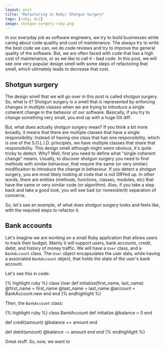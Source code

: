```yaml
---
layout: post
title: "Refactoring in Ruby: Shotgun Surgery"
tags: [ruby, dci]
image: shotgun-surgery-ruby.png
---
```


In our everyday job as software engineers, we try to build businesses while 
caring about code quaility and cost of maintenance. The always try to write the
best code we can, we do code reviews and try to improve the general quality of
the software. But, we are often faced with code that has a high cost of
maintenance, or as we like to call it - bad code. In this post, we will see one
very popular design smell with some steps of refactoring that smell, which
ultimately leads to decrease that cost.

## Shotgun surgery

The design smell that we will go over in this post is called shotgun surgery. 
So, what is it? Shotgun surgery is a smell that is represented by enforcing 
changes in multiple classes when we are trying to introduce a single coherent 
change in the behavior of our software. Basically, if you try to change 
something very small, you end up with a huge Git diff.

But, what does actually shotgun surgery mean? If you think a bit more broadly,
it means that there are multiple classes that have a single responsibility. 
Instead of having one class that has one responsibility, which is one of the
S.O.L.I.D. principles, we have multiple classes that share that responsibility.
This design smell although might seem obvious, it's quite tricky to detect. Why?
Well, first you need to define what "single coherent change" means. Usually,
to discover shotgun surgery you need to find methods with similar behaviour, that
require the same (or very similar) modificaiton to introduce the change in
behaviour. If you detect a shotgun surgery, you are most likely looking at code
that is not DRYed up. In other words, there are entities (methods, functions,
classes, modules, etc) that have the same or very similar code (or algorithm).
Also, if you take a step back and take a good look, you will see bad (or 
nonexistent) separation of concerns.

So, let's see an example, of what does shotgun surgery looks and feels like, with
the required steps to refactor it.

## Bank accounts

Let's imagine we are working on a small Ruby application that allows users to
track their budget. Mainly it will support users, bank accounts, credit, debit,
and history of money traffic. We will have a `User` class, and a `BankAccount`
class. The `User` object encapsulates the user data, while having a associated
`BankAccount` object, that holds the state of the user's bank account.

Let's see this in code:

{% highlight ruby %}
class User
  def initialize(first_name, last_name)
    @first_name = first_name
    @last_name = last_name
    @account = BankAccount.new
  end
end
{% endhighlight %}

Then, the `BankAccount` class:

{% highlight ruby %}
class BankAccount
  def initialize
    @balance = 0
  end

  def credit(amount)
    @balance += amount
  end

  def debit(amount)
    @balance -= amount
  end
end
{% endhighlight %}

Great stuff. So, now, we want to 

